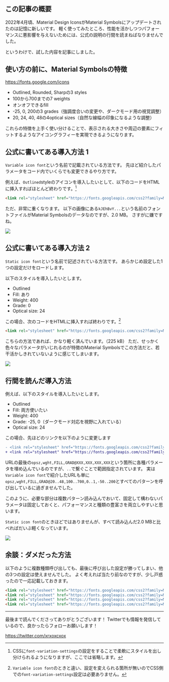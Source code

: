 <!--
title:   Material Symbolsの現実的な導入方法
tags:    Design,デザイン,MaterialDesign
-->

## この記事の概要

2022年4月頃、Material Design IconsがMaterial Symbolsにアップデートされたのは記憶に新しいです。
軽く使ってみたところ、性能を活かしつつパフォーマンスに悪影響を与えないためには、公式の説明の行間を読まねばなりませんでした。

というわけで、試した内容を記事にしました。

## 使い方の前に、Material Symbolsの特徴

https://fonts.google.com/icons

- Outlined, Rounded, Sharpの3 styles
- 100から700までの7 weights
- オンオフできるfill
- -25, 0, 200の3 grades（強調度合いの変更や、ダークモード用の視覚調整）
- 20, 24, 40, 48の4optical sizes（自然な線幅の印象になるような調整）

これらの特徴を上手く使い分けることで、表示される大きさや周辺の要素にフィットするようなアイコングラフィーを実現できるようになります。

## 公式に書いてある導入方法 1

`Variable icon font`という名前で記載されている方法です。
先ほど紹介したパラメータをコード内でいくらでも変更できるやり方です。

例えば、`Outlined`styleのアイコンを導入したいとして、以下のコードをHTMLに挿入すればほとんど終わりです。[^font-variation-settings]

[^font-variation-settings]: CSSに`font-variation-settings`の設定をすることで柔軟にスタイルを出し分けられるようになりますが、ここでは省略します。

```html
<link rel="stylesheet" href="https://fonts.googleapis.com/css2?family=Material+Symbols+Outlined:opsz,wght,FILL,GRAD@20..48,100..700,0..1,-50..200" />
```

ただ、非常に重くなります。
以下の画像にある`kJEhBvY...`という名前のフォントファイルがMaterial Symbolsのデータなのですが、2.0 MB。
さすがに嫌ですね。

![](https://qiita-image-store.s3.ap-northeast-1.amazonaws.com/0/214677/340361c7-204e-dc04-1f5f-5141b29624b1.png)

## 公式に書いてある導入方法 2

`Static icon font`という名前で記述されている方法です。
あらかじめ設定した1つの設定だけをロードします。

以下のスタイルを導入したいとします。

- Outlined
- Fill: あり
- Weight: 400
- Grade: 0
- Optical size: 24

この場合、次のコードをHTMLに挿入すれば終わりです。[^no-font-variation-settings]

[^no-font-variation-settings]: `Variable icon font`のときと違い、設定を変えられる箇所が無いのでCSS側での`font-variation-settings`設定は必要ありません。

```html
<link rel="stylesheet" href="https://fonts.googleapis.com/css2?family=Material+Symbols+Outlined:opsz,wght,FILL,GRAD@24,400,1,0" />
```

こちらの方法であれば、かなり軽く済んでいます。（225 kB）
ただ、せっかく色々なパラメータがいじれるのが特徴のMaterial Symbolsでこの方法だと、若干活かしきれていないように感じてしまいます。

![](https://qiita-image-store.s3.ap-northeast-1.amazonaws.com/0/214677/4f52c14e-a225-0302-81f1-ae9e70dab64f.png)

## 行間を読んだ導入方法

例えば、以下のスタイルを導入したいとします。

- Outlined
- Fill: 両方使いたい
- Weight: 400
- Grade: -25, 0（ダークモード対応を視野に入れている）
- Optical size: 24

この場合、先ほどのリンクを以下のように変更します

```diff
- <link rel="stylesheet" href="https://fonts.googleapis.com/css2?family=Material+Symbols+Outlined:opsz,wght,FILL,GRAD@24,400,1,0" />
+ <link rel="stylesheet" href="https://fonts.googleapis.com/css2?family=Material+Symbols+Outlined:opsz,wght,FILL,GRAD@24,400,0..1,-25..0" />
```

URLの最後の`opsz,wght,FILL,GRAD@XXX,XXX,XXX,XXX`という箇所に各種パラメータを埋め込んでいるのですが、`..`で繋ぐことで範囲指定されています。
実は`Variable icon font`で紹介したURLも単に`opsz,wght,FILL,GRAD@20..48,100..700,0..1,-50..200`とすべてのパターンを呼び出しているに過ぎませんでした。

このように、必要な部分は複数パターン読み込んでおいて、固定して構わないパラメータは固定しておくと、パフォーマンスと種類の豊富さを両立しやすいと思います。

`Static icon font`のときほどではありませんが、すべて読み込んだ2.0 MBと比べればだいぶ軽くなっています。

![](https://qiita-image-store.s3.ap-northeast-1.amazonaws.com/0/214677/8a7018bf-805e-8ab2-aaa7-b1f730c437e2.png)

## 余談：ダメだった方法

以下のように複数種類呼び出しても、最後に呼び出した設定が勝ってしまい、他の3つの設定は使えませんでした。
よく考えれば当たり前なのですが、少し戸惑ったので一応記載しておきます。

```html
<link rel="stylesheet" href="https://fonts.googleapis.com/css2?family=Material+Symbols+Outlined:opsz,wght,FILL,GRAD@24,400,0,0" />
<link rel="stylesheet" href="https://fonts.googleapis.com/css2?family=Material+Symbols+Outlined:opsz,wght,FILL,GRAD@24,400,1,0" />
<link rel="stylesheet" href="https://fonts.googleapis.com/css2?family=Material+Symbols+Outlined:opsz,wght,FILL,GRAD@24,400,0,-25" />
<link rel="stylesheet" href="https://fonts.googleapis.com/css2?family=Material+Symbols+Outlined:opsz,wght,FILL,GRAD@24,400,1,-25" />
```

---

最後まで読んでくださってありがとうございます！
Twitterでも情報を発信しているので、良かったらフォローお願いします！

https://twitter.com/xrxoxcxox
